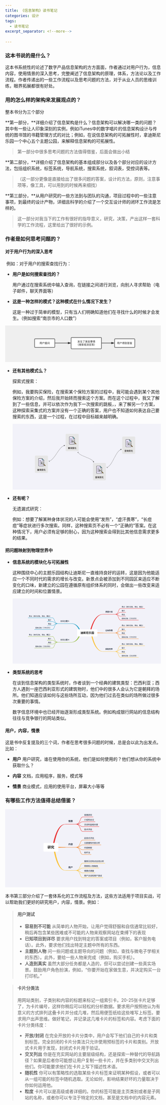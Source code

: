 ```yaml
---
title: 《信息架构》读书笔记
categories: 设计
tags:
  - 读书笔记
excerpt_separator: <!--more-->

---
```




### 这本书说的是什么？

这本书系统性的论述了数字产品信息架构的方方面面，作者通过对用户行为，信息内容，使用情景的深入思考，完整阐述了信息架构的原理，体系，方法论以及工作流程。作者传递出的一些工作流程以及思考问题的方法，对于从业人员的思维训练，眼界拓展都很有好处。

### 用的怎么样的架构来发展观点的？

整本书分为三个部分

**第一部分，**详细介绍了信息架构是什么？信息架构可以解决哪一类的问题？其中有一些让人印象深刻的实例，例如iTunes中的数字唱片的信息架构设计与传统的图书馆的书籍管理方式的对比；例如，在说信息架构的可拓展性时，拿迪斯尼乐园一个中心五个主题公园，来解释信息架构的可拓展性。

<!--more-->

> 第一部分中很多思考问题的方法值得借鉴，后面会做出小结

**第二部分，**详细介绍了信息架构的基本组成部分以及各个部分对应的设计方法，包括组织系统，标签系统，导航系统，搜索系统，叙词表，受控词表等。

> （这一部分更像是直接给出了很多问题的答案，设计的方法，原则，注意事项等，像工具，可以用到的时候再来细找）

**第三部分，**从用户研究的一些方法到与团队的沟通，项目过程中的一些注意事项，到最终的设计产物，详细且科学的介绍了一个交互设计师的闭环工作流是怎样的。

> 这一部分对我当下的工作有很好的指导意义，研究，决策，产出这样一套科学的工作流程，这里给出了很好的示例。



### 作者是如何思考问题的？

#### 对于用户行为的深入思考

​	例如：对于用户的搜索查找行为：

* **用户是如何搜索查找的？**

  用户通过在搜索系统中输入查询，在链接之间进行浏览，向别人寻求帮助（电子邮件，聊天界面等）

* **这是一种怎样的模式？这种模式在什么情况下发生？**

  这是一种过于简单的模型，只有当人们明确知道他们在寻找什么的时候才会发生。（例如搜索“南京市的人口数”）

![01](/wp-content/uploads/2019/06/1-2.png)

* **还有其他模式么？**

  探索式搜索：

   例如，我要购买保险，在搜索某个保险方案的过程中，我可能会遇到某个其他保险方案的介绍，然后我开始转而搜索这个方案。而在这个过程中，我又了解到了一些信息，并可以依次作为我下一次搜索的跳板，，来了解另一个方案，这种探索采集式的方案并没有一个正确的答案，用户也不知道如何表达自己要搜索的东西，这是一个过程，在过程中目标越来越明确。

  ![01](/wp-content/uploads/2019/06/1-3.png)

* **还有呢？**

  无遗漏式研究：

  例如：想要了解某种身体状况的人可能会使用“发热”，“虚汗畏寒”，“长痘痘”等症状进行多次搜索。同样，这种搜索页不必有一个“正确的”答案。在这种情况下，用户必须有足够的耐心，因为这种搜索会得到比其他信息需求更多的结果。



#### 把问题映射到物理世界中

* **信息系统的模块化与可拓展性**

  这种围绕中心的主题乐园结构让迪斯尼一直维持良好的运转，这是因为他能适应一个不同时代的需求的增长与改变。新景点会被添加到不同园区来适应不断变化的口味，新建立的公园在遵循原有组织体系的同时，会做出一些改变来适应建立的时间和位置情景。

  ![01](/wp-content/uploads/2019/06/1-1.png)

* **类型系统的思考**

  在谈到信息架构的类型系统时，作者谈到一个经典的建筑类型：巴西利亚；西方人遇到一座巴西利亚形式的建筑物时，他们中的很多人会认为它是朝拜的场所。他们知道应该如何与这些场所互动，因为他们过去在类似的场所做过很多次重要的事情。

  数字信息环境中也已经开始逐渐形成类型系统。例如构成银行网站的信息结构往往与竞争银行的网站类似。

 

#### 用户，内容，情景

​	这是书中反复提及的三个词，作者在思考很多问题的时候，总是会以此为出发点。比如：

* **用户** 用户研究，谁在使用你的系统，他们是如何使用的？他们想从你的系统中获取什么？

* **内容**  文档，应用程序，服务，模式等

* **情景** 商业模式，应用的使用平台，屏幕大小等等





### 有哪些工作方法值得总结借鉴？

![01](/wp-content/uploads/2019/06/1-4.png)

本书第三部分介绍了一套体系化的工作流程及方法，这些方法适用于项目实战，可以帮助我们更好的研究用户，内容，情景。例如：

> #### 用户测试
>
> * **容易到不可能**  从简单的人物开始，让用户觉得舒服和自信通常比较好，稍后再包含某些困难或不可能的人物来观察网站在束缚下的表现
> * **已知项目到详尽**  要求用户找到特定的答案或项目（例如，客户服务电话）。此外，要求他们找出特定主题中所有的东西。
> * **主题到人物** 问一些问题或主题导向的问题（例如，查找与微电子学相关的东西）。此外，要给一些人物来完成（例如，购买手机）。
> * **人造到真实**  虽然大部分任务都是人造的，但可以尝试创建一些真实场景。鼓励用户角色扮演，例如，“你要开始在家做生意，并决定购买一台打印机。”



> #### 卡片分类法
>
> 用网站类别，子类别和内容的标题来标记一组索引卡。20-25张卡片足够了，为卡片编号，这样你稍后可以轻松的分析数据。要求用户按照他认为有意义的方式排列这叠卡片并分成几堆，然后用便签纸给这些堆写上标签。要求用户出声思维。做好笔记，并记录这几堆卡片的标签和内容。考虑下面的卡片分类纬度：
>
> * **开放/封闭** 在完全开放的卡片分类中，用户会写下他们自己的卡片和类别标签。完全封闭的卡片分类法只允许使用预标签的卡片和类别。开放式卡片用于发现，封闭式卡片用于验证。
> * **交叉列出**  你是在充实网站的主要层级结构，还是探索一种替代的导航路径？如果是后者你可能想让用户复制一些卡片，并在多类别中交叉列出他们。你可能要求他们在卡片上写下描述性术语。
> * **随机性** 你可以有策略性的选取某些卡片标签来证明某种假设，或者可以从一组可能的标签中随机选取。无论如何，影响结果好坏的力量取决于你如何运用他。
> * **粒度**  卡片可以是高级或者详细的。你的标签可能是主页类别或者是子网站的名称，或者你可以专注于特定的文档，甚至是文档中的内容元素。
